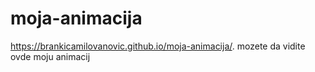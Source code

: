 # moja-animacija

 https://brankicamilovanovic.github.io/moja-animacija/.
mozete da vidite ovde moju animacij

